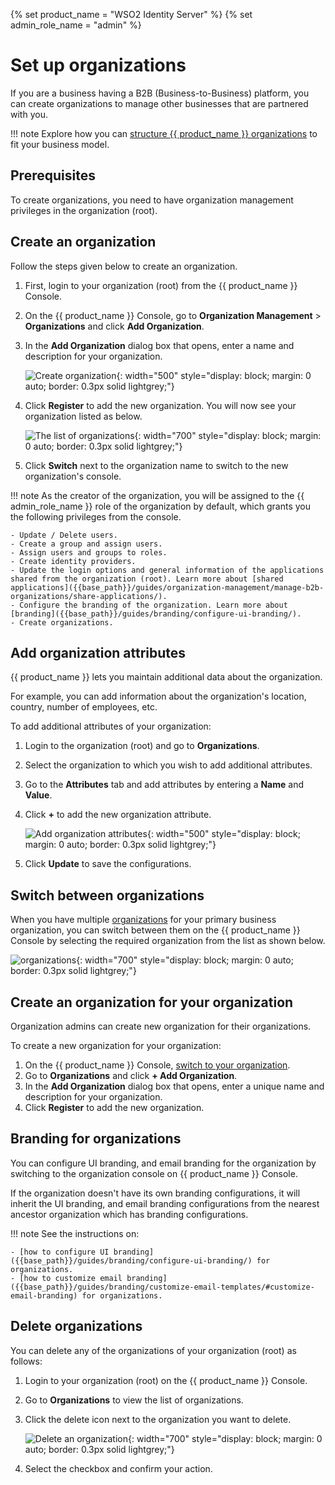 {% set product_name = "WSO2 Identity Server" %}
{% set admin_role_name = "admin" %}

# Set up organizations

If you are a business having a B2B (Business-to-Business) platform, you can create organizations to manage other businesses that are partnered with you.

!!! note
    Explore how you can [structure {{ product_name }} organizations]({{base_path}}/guides/organization-management/) to fit your business model.

## Prerequisites

To create organizations, you need to have organization management privileges in the organization (root).

## Create an organization

Follow the steps given below to create an organization.

1. First, login to your organization (root) from the {{ product_name }} Console.
2. On the {{ product_name }} Console, go to **Organization Management** > **Organizations** and click **Add Organization**.
3. In the **Add Organization** dialog box that opens, enter a name and description for your organization.

    ![Create organization]({{base_path}}/assets/img/guides/organization/manage-organizations/add-organization.png){: width="500" style="display: block; margin: 0 auto; border: 0.3px solid lightgrey;"}

4. Click **Register** to add the new organization. You will now see your organization listed as below.

    ![The list of organizations]({{base_path}}/assets/img/guides/organization/manage-organizations/organization-list.png){: width="700" style="display: block; margin: 0 auto; border: 0.3px solid lightgrey;"}

5. Click **Switch** next to the organization name to switch to the new organization's console.

!!! note
    As the creator of the organization, you will be assigned to the {{ admin_role_name }} role of the organization by default, which grants you the following privileges from the console.

    - Update / Delete users.
    - Create a group and assign users.
    - Assign users and groups to roles.
    - Create identity providers.
    - Update the login options and general information of the applications shared from the organization (root). Learn more about [shared applications]({{base_path}}/guides/organization-management/manage-b2b-organizations/share-applications/).
    - Configure the branding of the organization. Learn more about [branding]({{base_path}}/guides/branding/configure-ui-branding/).
    - Create organizations.

## Add organization attributes

{{ product_name }} lets you maintain additional data about the organization.

For example, you can add information about the organization's location, country, number of employees, etc.

To add additional attributes of your organization:

1. Login to the organization (root) and go to **Organizations**.
2. Select the organization to which you wish to add additional attributes.
3. Go to the **Attributes** tab and add attributes by entering a **Name** and **Value**.
4. Click **+** to add the new organization attribute.

    ![Add organization attributes]({{base_path}}/assets/img/guides/organization/manage-organizations/add-organization-attributes.png){: width="500" style="display: block; margin: 0 auto; border: 0.3px solid lightgrey;"}

5. Click **Update** to save the configurations.

## Switch between organizations

When you have multiple [organizations]({{base_path}}/guides/organization-management/manage-organizations/) for your primary business organization, you can switch between them on the {{ product_name }} Console by selecting the required organization from the list as shown below.

![organizations]({{base_path}}/assets/img/guides/organization/manage-organizations/organizations.png){: width="700" style="display: block; margin: 0 auto; border: 0.3px solid lightgrey;"}

## Create an organization for your organization

Organization admins can create new organization for their organizations.

To create a new organization for your organization:

1. On the {{ product_name }} Console, [switch to your organization](#switch-between-organizations).
2. Go to **Organizations** and click **+ Add Organization**.
3. In the **Add Organization** dialog box that opens, enter a unique name and description for your organization.
4. Click **Register** to add the new organization.

## Branding for organizations

You can configure UI branding, and email branding for the organization by switching to the organization console on {{ product_name }} Console.

If the organization doesn't have its own branding configurations, it will inherit the UI branding, and email branding configurations from the nearest ancestor organization which has branding configurations.

!!! note
    See the instructions on:

    - [how to configure UI branding]({{base_path}}/guides/branding/configure-ui-branding/) for organizations.
    - [how to customize email branding]({{base_path}}/guides/branding/customize-email-templates/#customize-email-branding) for organizations.

## Delete organizations

You can delete any of the organizations of your organization (root) as follows:

1. Login to your organization (root) on the {{ product_name }} Console.
2. Go to **Organizations** to view the list of organizations.
3. Click the delete icon next to the organization you want to delete.

    ![Delete an organization]({{base_path}}/assets/img/guides/organization/manage-organizations/delete-organization.png){: width="700" style="display: block; margin: 0 auto; border: 0.3px solid lightgrey;"}

4. Select the checkbox and confirm your action.

